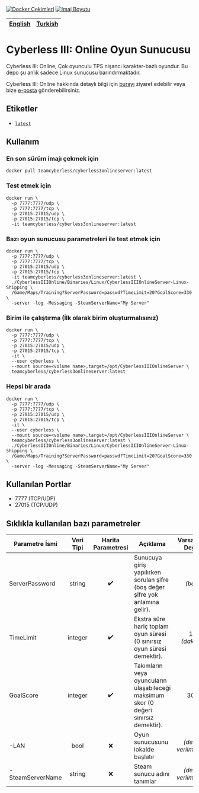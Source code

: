 [![Docker Çekimleri](https://img.shields.io/docker/pulls/teamcyberless/cyberless3onlineserver.svg)](https://hub.docker.com/r/teamcyberless/cyberless3onlineserver)
[![Imaj Boyutu](https://img.shields.io/docker/image-size/teamcyberless/cyberless3onlineserver/latest.svg)](https://hub.docker.com/r/teamcyberless/cyberless3onlineserver)

| [English](https://github.com/TeamCyberless/CyberlessGameServer/blob/master/README.md) | [**Turkish**](https://github.com/TeamCyberless/CyberlessGameServer/blob/master/README-tr.md) |
| ------------------------------------------------------------------------------------- | -------------------------------------------------------------------------------------------- |

# Cyberless III: Online Oyun Sunucusu

Cyberless III: Online, Çok oyunculu TPS nişancı karakter-bazlı oyundur. Bu depo şu anlık sadece Linux sunucusu barındırmaktadır.

Cyberless III: Online hakkında detaylı bilgi için [burayı](https://store.steampowered.com/app/1175540/Cyberless_III_Online/) ziyaret edebilir veya bize [e-posta](mailto:teamcyberless@gmail.com) gönderebilirsiniz.

## Etiketler

*   [`latest`](dockerfiles/latest/Dockerfile)

## Kullanım

### En son sürüm imajı çekmek için
```shell
docker pull teamcyberless/cyberless3onlineserver:latest
```

### Test etmek için
```shell
docker run \ 
  -p 7777:7777/udp \
  -p 7777:7777/tcp \
  -p 27015:27015/udp \
  -p 27015:27015/tcp \
  -it teamcyberless/cyberless3onlineserver:latest
```

### Bazı oyun sunucusu parametreleri ile test etmek için
```
docker run \ 
  -p 7777:7777/udp \
  -p 7777:7777/tcp \
  -p 27015:27015/udp \
  -p 27015:27015/tcp \
  -it teamcyberless/cyberless3onlineserver:latest \
  ./CyberlessIIIOnline/Binaries/Linux/CyberlessIIIOnlineServer-Linux-Shipping \
  /Game/Maps/Training?ServerPassword=passwd?TimeLimit=20?GoalScore=330 \
  -server -log -Messaging -SteamServerName="My Server"
```

### Birim ile çalıştırma (İlk olarak birim oluşturmalısınız)
```shell
docker run \ 
  -p 7777:7777/udp \
  -p 7777:7777/tcp \
  -p 27015:27015/udp \
  -p 27015:27015/tcp \
  -it \
  --user cyberless \
  --mount source=<volume name>,target=/opt/CyberlessIIIOnlineServer \
  teamcyberless/cyberless3onlineserver:latest
```

### Hepsi bir arada
```shell
docker run \ 
  -p 7777:7777/udp \
  -p 7777:7777/tcp \
  -p 27015:27015/udp \
  -p 27015:27015/tcp \
  -it \
  --user cyberless \
  --mount source=<volume name>,target=/opt/CyberlessIIIOnlineServer \
  teamcyberless/cyberless3onlineserver:latest \
  ./CyberlessIIIOnline/Binaries/Linux/CyberlessIIIOnlineServer-Linux-Shipping \
  /Game/Maps/Training?ServerPassword=passwd?TimeLimit=20?GoalScore=330 \
  -server -log -Messaging -SteamServerName="My Server"
```

## Kullanılan Portlar

* 7777 (TCP/UDP)
* 27015 (TCP/UDP)

## Sıklıkla kullanılan bazı parametreler

| **Parametre İsmi** | **Veri Tipi** | **Harita Parametresi** | **Açıklama**                                                                          | **Varsayılan Değer** |
| ------------------ | :-----------: | :--------------------: | ------------------------------------------------------------------------------------- | :------------------: |
| ServerPassword     |    string     |           ✔️            | Sunucuya giriş yapılırken sorulan şifre (boş değer şifre yok anlamına gelir).         |       *(boş)*        |
| TimeLimit          |    integer    |           ✔️            | Ekstra süre hariç toplam oyun süresi (0 sınırsız  oyun süresi demektir).              |    15 *(dakika)*     |
| GoalScore          |    integer    |           ✔️            | Takımların veya oyuncuların ulaşabileceği maksimum skor (0 değeri sınırsız demektir). |         300          |
| -LAN               |     bool      |           ❌            | Oyun sunucusunu lokalde başlatır                                                      | *(değer verilmemiş)* |
| -SteamServerName   |    string     |           ❌            | Steam sunucu adını tanımlar                                                           | *(değer verilmemiş)* |